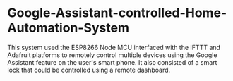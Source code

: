 # Google-Assistant-controlled-Home-Automation-System

This system used the ESP8266 Node MCU interfaced with the IFTTT and Adafruit platforms to remotely control multiple devices using the Google Assistant feature on the user's smart phone. It also consisted of a smart lock that could be controlled using a remote dashboard.
